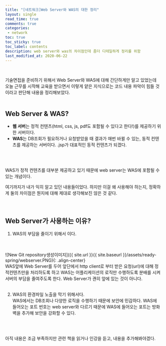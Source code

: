 ```yaml
---
title: "[네트워크]Web Server와 WAS의 대한 정리"
layout: single    
read_time: true    
comments: true   
categories: 
 - network  
toc: true    
toc_sticky: true    
toc_label: contents    
description: web server와 was의 차이점인데 좀더 디테일하게 정리를 위함
last_modified_at: 2020-06-22   
---   
```


<br> 

기술면접을 준비하기 위해서 Web Server와 WAS에 대해 간단하게만 알고 있었는데 오늘 근무를 시작해 
교육을 받으면서 이렇게 얕은 지식으로는 코드 내용 파악이 힘들 것이라고 판단해 내용을 정리해보았다.   
<br>

## Web Server & WAS?
- **웹 서버**는 정적 컨텐츠(html, css, js, pdf도 포함될 수 있다고 한다!)를 제공하기 위한 서버이다. 
- **WAS**는 DB조회가 필요하거나 요청받았을 때 결과가 매번 바뀔 수 있는, 동적 컨텐츠를 제공하는 서버이다.
  .jsp가 대표적인 동적 컨텐츠가 되겠다. 
<br>
<br>

WAS가 정적 컨텐츠를 대부분 제공하고 있기 때문에 web server는 WAS에 포함될 수 있는 개념이다. 
<br>

여기까지가 내가 익히 알고 있던 내용들이었다. 하지만 이걸 왜 사용해야 하는지, 정확하게 둘의 차이점은 뭔지에 대해
제대로 생각해보진 않은 것 같다. 
<br>
<br>
<br>

## Web Server가 사용하는 이유?
1) WAS의 부담을 줄이기 위해서 이다. 
<br>
<br>
![New Git repository생성이미지]({{ site.url }}{{ site.baseurl }}/assets/ready-spring/webserver.PNG){: .align-center}
<br>
WAS앞에 Web Server를 두어 앞단에서 http client로 부터 받은 요청(url)에 대해 정적컨텐츠만을 처리하도록 하고 WAS는 어플리케이션의 로직만 수행하도록 
분배를 시켜 서버의 부담을 줄여주도록 한다. Web Server가 괜히 앞에 있는 것이 아니다. 
<br>
<br>

2) WAS의 환경파일 노출을 막기 위해서다.   
WAS에서는 DB조회나 다양한 로직을 수행하기 때문에 보안에 민감하다. WAS에 들어오는 포트 번호는 web server와 
다르기 때문에 WAS에 들어오는 포트는 방화벽을 추가해 보안을 강화할 수 있다. 
<br>
<br>

아직 내용은 조금 부족하지만 관련 책을 읽거나 인강을 듣고, 내용을 추가해봐야겠다.   
<br>
<br>
<br>
<br>
<br>











